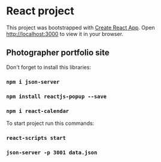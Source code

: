 # React project
This project was bootstrapped with [Create React App](https://github.com/facebook/create-react-app).
Open [http://localhost:3000](http://localhost:3000) to view it in your browser.

## Photographer portfolio site

Don't forget to install this libraries:
### `npm i json-server`
### `npm install reactjs-popup --save`
### `npm i react-calendar`

To start project run this commands:
### `react-scripts start `
### `json-server -p 3001 data.json`
